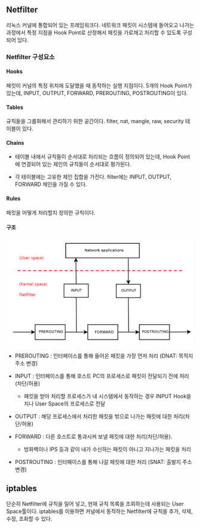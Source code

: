 ## Netfilter

리눅스 커널에 통합되어 있는 프레임워크다. 네트워크 패킷이 시스템에 들어오고 나가는 과정에서 특정 지점을 Hook Point로 선정해서 패킷을 가로채고 처리할 수 있도록 구성되어 있다.

### Netfilter 구성요소

#### Hooks

패킷이 커널의 특정 위치에 도달했을 때 동작하는 실행 지점이다. 5개의 Hook Point가 있는데, INPUT, OUTPUT, FORWARD, PREROUTING, POSTROUTING이 있다.

#### Tables

규칙들을 그룹화해서 관리하기 위한 공간이다. filter, nat, mangle, raw, security 테이블이 있다.

#### Chains

- 테이블 내에서 규칙들이 순서대로 처리되는 흐름이 정의되어 있는데, Hook Point에 연결되어 있는 체인의 규칙들이 순서대로 평가된다.

- 각 테이블에는 고유한 체인 집합을 가진다. filter에는 INPUT, OUTPUT, FORWARD 체인을 가질 수 있다.

#### Rules

패킷을 어떻게 처리할지 정의한 규칙이다.

#### 구조

![alt text](./_image/netfilter_architecture.png)

- PREROUTING : 인터페이스를 통해 들어온 패킷을 가장 먼저 처리 (DNAT: 목적지 주소 변경)

- INPUT : 인터페이스를 통해 호스트 PC의 프로세스로 패킷이 전달되기 전에 처리(차단/허용)

  - 패킷을 받아 처리할 프로세스가 내 시스템에서 동작하는 경우 INPUT Hook을 지나 User Space의 프로세스로 전달

- OUTPUT : 해당 프로세스에서 처리한 패킷을 밖으로 나가는 패킷에 대한 처리(차단/허용)

- FORWARD : 다른 호스트로 통과시켜 보낼 패킷에 대한 처리(차단/허용).

  - 방화벽이나 IPS 등과 같이 내가 수신하는 패킷이 아니고 지나가는 패킷을 처리

- POSTROUTING : 인터페이스를 통해 나갈 패킷에 대한 처리 (SNAT: 출발지 주소 변경)

## iptables

단순히 Netfilter에 규칙을 밀어 넣고, 현재 규칙 목록을 조회하는데 사용되는 User Space툴이다. iptables를 이용하면 커널에서 동작하는 Netfilter에 규칙을 추가, 삭제, 수정, 조회할 수 있다.
